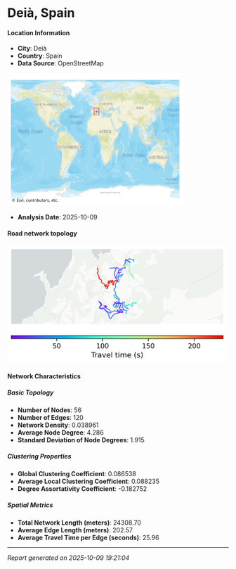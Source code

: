 # Deià, Spain

#### Location Information

- **City**: Deià
- **Country**: Spain
- **Data Source**: OpenStreetMap
<img src="Deià_location.png" alt="Deià Location Map" width="400" />

- **Analysis Date**: 2025-10-09

#### Road network topology

<img src="Deià_network_map.png" alt="Deià Road Network Map" width="500"/>

#### Network Characteristics

##### Basic Topology

- **Number of Nodes**: 56
- **Number of Edges**: 120
- **Network Density**: 0.038961
- **Average Node Degree**: 4.286
- **Standard Deviation of Node Degrees**: 1.915

##### Clustering Properties

- **Global Clustering Coefficient**: 0.086538
- **Average Local Clustering Coefficient**: 0.088235
- **Degree Assortativity Coefficient**: -0.182752

##### Spatial Metrics

- **Total Network Length (meters)**: 24308.70
- **Average Edge Length (meters)**: 202.57
- **Average Travel Time per Edge (seconds)**: 25.96

---
*Report generated on 2025-10-09 19:21:04*
